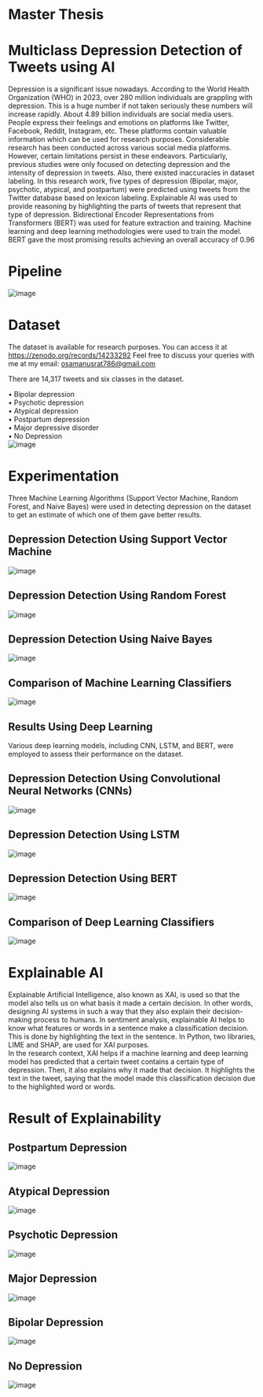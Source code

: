 # Master Thesis

# Multiclass Depression Detection of Tweets using AI
Depression is a significant issue nowadays. According to the World Health Organization (WHO) in 2023, over 280 million individuals are grappling with depression. This is a huge number if not taken seriously these numbers will increase rapidly. About 4.89 billion individuals are social media users. People express their feelings and emotions on platforms like Twitter, Facebook, Reddit, Instagram, etc. These platforms contain valuable information which can be used for research purposes. Considerable research has been conducted across various social media platforms. However, certain limitations persist in these endeavors. Particularly, previous studies were only focused on detecting depression and the intensity of depression in tweets. Also, there existed inaccuracies in dataset labeling. In this research work, five types of depression (Bipolar, major, psychotic, atypical, and postpartum) were predicted using tweets from the Twitter database based on lexicon labeling. Explainable AI was used to provide reasoning by highlighting the parts of tweets that represent that type of depression. Bidirectional Encoder Representations from Transformers (BERT) was used for feature extraction and training. Machine learning and deep learning methodologies were used to train the model. BERT gave the most promising results achieving an overall accuracy of 0.96

# Pipeline

![image](https://github.com/mnusrat786/Multiclass-Depression-Detection-of-Tweets-using-AI/assets/45511078/073535a3-905b-4997-a6a9-da3ee88f1f17)


# Dataset
 
The dataset is available for research purposes. You can access it at https://zenodo.org/records/14233292
Feel free to discuss your queries with me at my email: osamanusrat786@gmail.com


There are 14,317 tweets and six classes in the dataset. <br>

• Bipolar depression  <br>
• Psychotic depression  <br>
• Atypical depression <br>
• Postpartum depression <br>
• Major depressive disorder <br>
• No Depression <br>
![image](https://github.com/mnusrat786/Multiclass-Depression-Detection-of-Tweets-using-AI/assets/45511078/0c02cab1-d7cc-4dce-a43f-8ff676187aae)

# Experimentation
Three Machine Learning Algorithms (Support Vector Machine, Random Forest, and Naive Bayes) were used in detecting depression on the dataset to get an estimate of which one of them gave better results.
## Depression Detection Using Support Vector Machine
![image](https://github.com/mnusrat786/Multiclass-Depression-Detection-of-Tweets-using-AI/assets/45511078/f260b51e-84ef-4774-bce4-6cccf61ea15b)
## Depression Detection Using Random Forest
![image](https://github.com/mnusrat786/Multiclass-Depression-Detection-of-Tweets-using-AI/assets/45511078/1e907016-a2e2-4c5e-b953-aed321b8a75d)
## Depression Detection Using Naive Bayes
![image](https://github.com/mnusrat786/Multiclass-Depression-Detection-of-Tweets-using-AI/assets/45511078/02b6e85b-90bc-4052-ac1b-02c9b15bf82f)
## Comparison of Machine Learning Classifiers
![image](https://github.com/mnusrat786/Multiclass-Depression-Detection-of-Tweets-using-AI/assets/45511078/d0ddac07-7fbd-452a-bb1b-d15d91548bf3)

## Results Using Deep Learning
Various deep learning models, including CNN, LSTM, and BERT, were employed to assess their performance on the
dataset.

## Depression Detection Using Convolutional Neural Networks (CNNs)
![image](https://github.com/mnusrat786/Multiclass-Depression-Detection-of-Tweets-using-AI/assets/45511078/2a7be19a-9ad6-40c1-ad73-d01edf79a672)

## Depression Detection Using LSTM
![image](https://github.com/mnusrat786/Multiclass-Depression-Detection-of-Tweets-using-AI/assets/45511078/501ddac0-16ac-442d-a2bd-57770efc206d)

## Depression Detection Using BERT
![image](https://github.com/mnusrat786/Multiclass-Depression-Detection-of-Tweets-using-AI/assets/45511078/8373af7e-bf78-4135-88df-d56fd12ee74f)

## Comparison of Deep Learning Classifiers
![image](https://github.com/mnusrat786/Multiclass-Depression-Detection-of-Tweets-using-AI/assets/45511078/1b493f7e-9a7c-4121-b414-e13cb8175779)

# Explainable AI
Explainable Artificial Intelligence, also known as XAI, is used so that the model also tells us on what basis it made
a certain decision. In other words, designing AI systems in such a way that they also explain their decision-making
process to humans. In sentiment analysis, explainable AI helps to know what features or words in a sentence make a
classification decision. This is done by highlighting the text in the sentence. In Python, two libraries, LIME and SHAP,
are used for XAI purposes. <br>
In the research context, XAI helps if a machine learning and deep learning model has predicted that a certain tweet
contains a certain type of depression. Then, it also explains why it made that decision. It highlights the text in the tweet,
saying that the model made this classification decision due to the highlighted word or words. <br>
# Result of Explainability
## Postpartum Depression
![image](https://github.com/mnusrat786/Multiclass-Depression-Detection-of-Tweets-using-AI/assets/45511078/72df4f3a-5050-4133-84ad-b0fbc6916ea0)

## Atypical Depression 
![image](https://github.com/mnusrat786/Multiclass-Depression-Detection-of-Tweets-using-AI/assets/45511078/6b8b872e-449f-4a75-a873-14486b72e85e)

## Psychotic Depression
![image](https://github.com/mnusrat786/Multiclass-Depression-Detection-of-Tweets-using-AI/assets/45511078/c0978aac-821e-465c-9155-37ca3dab71ba)

## Major Depression
![image](https://github.com/mnusrat786/Multiclass-Depression-Detection-of-Tweets-using-AI/assets/45511078/87e9a9b2-10a4-4692-b83c-3824057834d2)

## Bipolar Depression
![image](https://github.com/mnusrat786/Multiclass-Depression-Detection-of-Tweets-using-AI/assets/45511078/aa0d024d-c88d-441b-9f7f-af996bdfc2c9)

## No Depression
![image](https://github.com/mnusrat786/Multiclass-Depression-Detection-of-Tweets-using-AI/assets/45511078/d826b6fb-4e94-4018-b071-ca829490dbc5)




